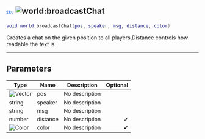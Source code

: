 ## ![server](../../.gitbook/assets/server.png) ![world](./readme/world "mention"):broadcastChat

```lua
void world:broadcastChat(pos, speaker, msg, distance, color)
```

Creates a chat on the given position to all players,Distance controls how readable the text is

------
## Parameters

| Type   | Name | Description | Optional |
| ------ | ---- | ----------- | -------: |
| ![Vector](./readme/vector "mention") | pos | No description |  |
| string | speaker | No description |  |
| string | msg | No description |  |
| number | distance | No description | ✔ |
| ![Color](./readme/color "mention") | color | No description | ✔ |

